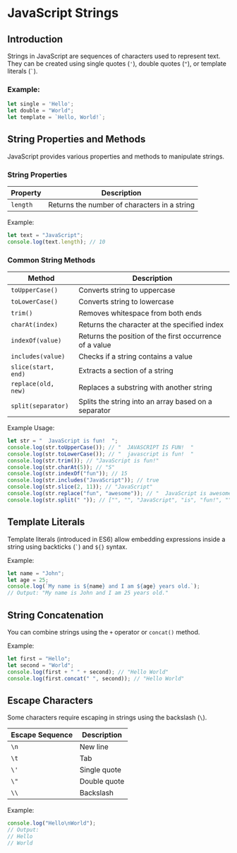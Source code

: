 # JavaScript Strings

## Introduction
Strings in JavaScript are sequences of characters used to represent text. They can be created using single quotes (`'`), double quotes (`"`), or template literals (`` ` ``).

### Example:
```js
let single = 'Hello';
let double = "World";
let template = `Hello, World!`;
```

## String Properties and Methods
JavaScript provides various properties and methods to manipulate strings.

### String Properties
| Property   | Description |
|------------|-------------|
| `length`   | Returns the number of characters in a string |

Example:
```js
let text = "JavaScript";
console.log(text.length); // 10
```

### Common String Methods
| Method               | Description |
|----------------------|-------------|
| `toUpperCase()`      | Converts string to uppercase |
| `toLowerCase()`      | Converts string to lowercase |
| `trim()`             | Removes whitespace from both ends |
| `charAt(index)`      | Returns the character at the specified index |
| `indexOf(value)`     | Returns the position of the first occurrence of a value |
| `includes(value)`    | Checks if a string contains a value |
| `slice(start, end)`  | Extracts a section of a string |
| `replace(old, new)`  | Replaces a substring with another string |
| `split(separator)`   | Splits the string into an array based on a separator |

Example Usage:
```js
let str = "  JavaScript is fun!  ";
console.log(str.toUpperCase()); // "  JAVASCRIPT IS FUN!  "
console.log(str.toLowerCase()); // "  javascript is fun!  "
console.log(str.trim()); // "JavaScript is fun!"
console.log(str.charAt(5)); // "S"
console.log(str.indexOf("fun")); // 15
console.log(str.includes("JavaScript")); // true
console.log(str.slice(2, 11)); // "JavaScript"
console.log(str.replace("fun", "awesome")); // "  JavaScript is awesome!  "
console.log(str.split(" ")); // ["", "", "JavaScript", "is", "fun!", "", ""]
```

## Template Literals
Template literals (introduced in ES6) allow embedding expressions inside a string using backticks (`` ` ``) and `${}` syntax.

Example:
```js
let name = "John";
let age = 25;
console.log(`My name is ${name} and I am ${age} years old.`);
// Output: "My name is John and I am 25 years old."
```

## String Concatenation
You can combine strings using the `+` operator or `concat()` method.

Example:
```js
let first = "Hello";
let second = "World";
console.log(first + " " + second); // "Hello World"
console.log(first.concat(" ", second)); // "Hello World"
```

## Escape Characters
Some characters require escaping in strings using the backslash (`\`).

| Escape Sequence | Description |
|----------------|-------------|
| `\n`          | New line |
| `\t`          | Tab |
| `\'`          | Single quote |
| `\"`          | Double quote |
| `\\`          | Backslash |

Example:
```js
console.log("Hello\nWorld");
// Output:
// Hello
// World
```
